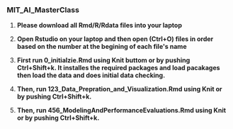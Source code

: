 ### MIT_AI_MasterClass

1. __Please download all Rmd/R/Rdata files into your laptop__

2. __Open Rstudio on your laptop and then open (Ctrl+O) files in order based on the number at the begining of each file's name__

3. __First run 0_initialzie.Rmd using Knit buttom or by pushing Ctrl+Shift+k. It installes the required packages and load pacakages then load the data and does initial data checking.__

4. __Then, run 123_Data_Prepration_and_Visualization.Rmd using Knit or by pushing Ctrl+Shift+k.__

5. __Then, run 456_ModelingAndPerformanceEvaluations.Rmd using Knit or by pushing Ctrl+Shift+k.__


